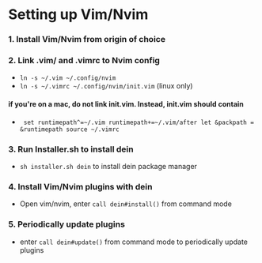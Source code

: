 # Setting up Vim/Nvim

### 1. Install Vim/Nvim from origin of choice

### 2. Link .vim/ and .vimrc to Nvim config 

* `ln -s ~/.vim ~/.config/nvim`
* `ln -s ~/.vimrc ~/.config/nvim/init.vim` (linux only)
#### if you're on a mac, do not link init.vim. Instead, init.vim should contain
* ` set runtimepath^=~/.vim runtimepath+=~/.vim/after
    let &packpath = &runtimepath
    source ~/.vimrc`

### 3. Run Installer.sh to install dein

* `sh installer.sh dein` to install dein package manager

### 4. Install Vim/Nvim plugins with dein

* Open vim/nvim, enter `call dein#install()` from command mode

### 5. Periodically update plugins

* enter `call dein#update()` from command mode to periodically update plugins
